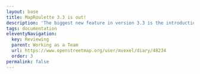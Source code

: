 ```yaml
---
layout: base
title: MapRoulette 3.3 is out!
description: 'The biggest new feature in version 3.3 is the introduction of reviewing other mappers’ tasks. If you would like to have someone else review the tasks you complete, you can let MapRoulette know. If you’re an experienced mapper, you can volunteer to review other people’s work. In this post we explain how this works, and review some of the other goodies that made it into this version.'
tags: documentation
eleventyNavigation:
  key: Reviewing
  parent: Working as a Team
  url: https://www.openstreetmap.org/user/mvexel/diary/48234
  order: 3
permalink: false
---
```

